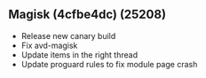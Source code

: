 ## Magisk (4cfbe4dc) (25208)

- Release new canary build
- Fix avd-magisk
- Update items in the right thread
- Update proguard rules to fix module page crash
